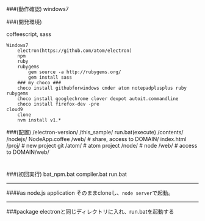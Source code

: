 ###(動作確認)
windows7

###(開発環境)

coffeescript, sass

	Windows7
		electron(https://github.com/atom/electron)
		npm
		ruby
		rubygems
			gem source -a http://rubygems.org/
			gem install sass
		### my choco ###
		choco install githubforwindows cmder atom notepadplusplus ruby rubygems
		choco install googlechrome clover dexpot autoit.commandline
		choco install firefox-dev -pre
	cloud9
		clone
		nvm install v1.*

###(配置)
	/electron-version/
	/this_sample/
		run.bat(execute)
		/contents/
			/nodejs/
				NodeApp.coffee
			/web/ # share, access to DOMAIN/
				index.html
			/proj/ # new project git
				/atom/ # atom project
				/node/ # node
				/web/ # access to DOMAIN/web/
#

###(初回実行)
	bat_npm.bat
	compiler.bat
	run.bat


---
####as node.js application
そのままcloneし、`node server`で起動。


---
###package
electronと同じディレクトリに入れ、run.batを起動する
